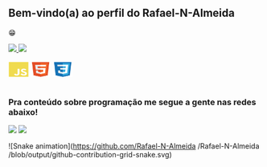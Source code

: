 ## Bem-vindo(a) ao perfil do Rafael-N-Almeida
 😁

 <div>
  <a href="https://github.com/Rafael-N-Almeida">
   <a href="https://github.com/Rafael-N-Almeida">
   <img height="180em" src="https://github-readme-stats.vercel.app/api?username=Rafael-N-Almeida&show_icons=true&theme=merko&include_all_commits=true&count_private=true"/>
   <img height="180em" src="https://github-readme-stats.vercel.app/api/top-langs/?username=Rafael-N-Almeida&layout=compact&langs_count=6&theme=merko"/>
  </a>

</div>
<div style="display: inline_block"><br>
  <img align="center" alt="Js" height="30" width="40" src="https://raw.githubusercontent.com/devicons/devicon/master/icons/javascript/javascript-plain.svg">
  <img align="center" alt="HTML" height="30" width="40" src="https://raw.githubusercontent.com/devicons/devicon/master/icons/html5/html5-original.svg">
  <img align="center" alt="CSS" height="30" width="40" src="https://raw.githubusercontent.com/devicons/devicon/master/icons/css3/css3-original.svg">
</div>
 
 <br>
 
  ### Pra conteúdo sobre programação me segue a gente nas redes abaixo!
 
<div> 
  
  <a href="https://www.instagram.com/rafaelnunes.almeida/" target="_blank"><img src="https://img.shields.io/badge/-Instagram-%23E4405F?style=for-the-badge&logo=instagram&logoColor=white" target="_blank"></a>
 <a href="https://www.tiktok.com/@rafagameplay63" target="_blank"><img src="https://img.shields.io/badge/TikTok-7289DA?style=for-the-badge&logo=TikTok&logoColor=white" target="_blank"></a> 
  
 
  ![Snake animation](https://github.com/Rafael-N-Almeida
/Rafael-N-Almeida
/blob/output/github-contribution-grid-snake.svg)
</div>
